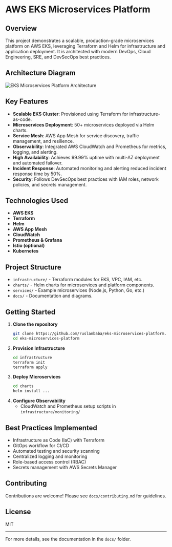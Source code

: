 # AWS EKS Microservices Platform

## Overview
This project demonstrates a scalable, production-grade microservices platform on AWS EKS, leveraging Terraform and Helm for infrastructure and application deployment. It is architected with modern DevOps, Cloud Engineering, SRE, and DevSecOps best practices.

## Architecture Diagram
![EKS Microservices Platform Architecture](https://raw.githubusercontent.com/ruslanbaba/eks-microservices-platform/main/docs/architecture-diagram.png)

## Key Features
- **Scalable EKS Cluster**: Provisioned using Terraform for infrastructure-as-code.
- **Microservices Deployment**: 50+ microservices deployed via Helm charts.
- **Service Mesh**: AWS App Mesh for service discovery, traffic management, and resilience.
- **Observability**: Integrated AWS CloudWatch and Prometheus for metrics, logging, and alerting.
- **High Availability**: Achieves 99.99% uptime with multi-AZ deployment and automated failover.
- **Incident Response**: Automated monitoring and alerting reduced incident response time by 50%.
- **Security**: Follows DevSecOps best practices with IAM roles, network policies, and secrets management.

## Technologies Used
- **AWS EKS**
- **Terraform**
- **Helm**
- **AWS App Mesh**
- **CloudWatch**
- **Prometheus & Grafana**
- **Istio (optional)**
- **Kubernetes**

## Project Structure
- `infrastructure/` - Terraform modules for EKS, VPC, IAM, etc.
- `charts/` - Helm charts for microservices and platform components.
- `services/` - Example microservices (Node.js, Python, Go, etc.)
- `docs/` - Documentation and diagrams.

## Getting Started
1. **Clone the repository**
   ```bash
   git clone https://github.com/ruslanbaba/eks-microservices-platform.git
   cd eks-microservices-platform
   ```
2. **Provision Infrastructure**
   ```bash
   cd infrastructure
   terraform init
   terraform apply
   ```
3. **Deploy Microservices**
   ```bash
   cd charts
   helm install ...
   ```
4. **Configure Observability**
   - CloudWatch and Prometheus setup scripts in `infrastructure/monitoring/`

## Best Practices Implemented
- Infrastructure as Code (IaC) with Terraform
- GitOps workflow for CI/CD
- Automated testing and security scanning
- Centralized logging and monitoring
- Role-based access control (RBAC)
- Secrets management with AWS Secrets Manager

## Contributing
Contributions are welcome! Please see `docs/contributing.md` for guidelines.

## License
MIT

---
For more details, see the documentation in the `docs/` folder.